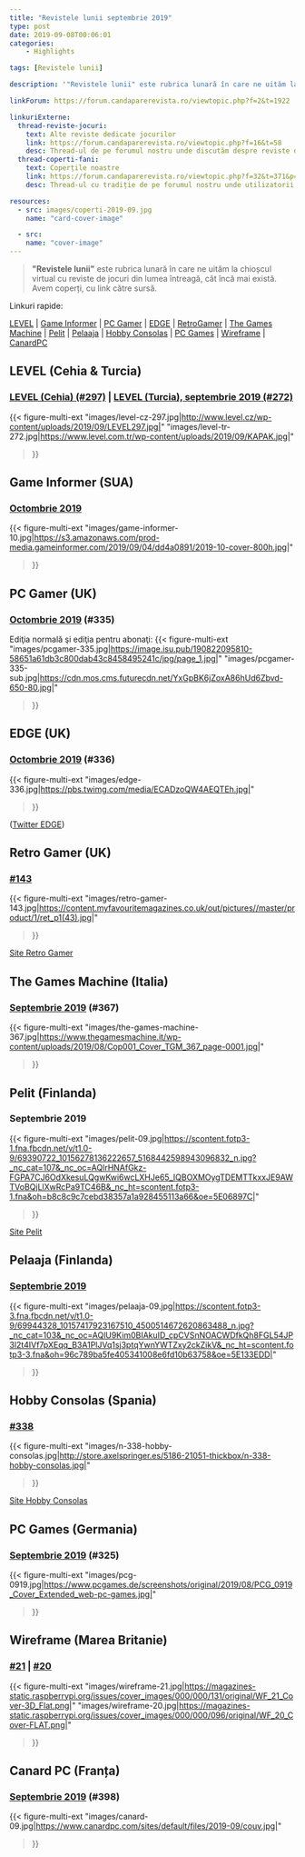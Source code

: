```yaml
---
title: "Revistele lunii septembrie 2019"
type: post
date: 2019-09-08T00:06:01
categories:
    - Highlights

tags: [Revistele lunii]

description: '"Revistele lunii" este rubrica lunară în care ne uităm la chioșcul virtual cu reviste de jocuri din lumea întreagă, cât încă mai există. Avem coperți, cu link către sursă.'

linkForum: https://forum.candaparerevista.ro/viewtopic.php?f=2&t=1922

linkuriExterne:
  thread-reviste-jocuri:
    text: Alte reviste dedicate jocurilor
    link: https://forum.candaparerevista.ro/viewtopic.php?f=16&t=58
    desc: Thread-ul de pe forumul nostru unde discutăm despre reviste de jocuri
  thread-coperti-fani:
    text: Coperțile noastre
    link: https://forum.candaparerevista.ro/viewtopic.php?f=32&t=371&p=7346
    desc: Thread-ul cu tradiție de pe forumul nostru unde utilizatorii își creează propriile coperți de reviste

resources:
  - src: images/coperti-2019-09.jpg
    name: "card-cover-image"

  - src:
    name: "cover-image"
---
```


> **"Revistele lunii"** este rubrica lunară în care ne uităm la chioșcul virtual cu reviste de jocuri din lumea întreagă, cât încă mai există. Avem coperți, cu link către sursă.

Linkuri rapide:

[LEVEL](#level-cehia-turcia) | [Game Informer](#game-informer-sua) | [PC Gamer](#pc-gamer-uk) | [EDGE](#edge-uk) | [RetroGamer](#retro-gamer-uk) | [The Games Machine](#the-games-machine-italia) | [Pelit](#pelit-finlanda) | [Pelaaja](#pelaaja-finlanda) | [Hobby Consolas](#hobby-consolas-spania) | [PC Games](#pc-games-germania) | [Wireframe](#wireframe-marea-britanie) | [CanardPC](#canard-pc-franța)

## LEVEL (Cehia & Turcia)

### [LEVEL (Cehia) (#297)](http://www.level.cz/starsi-cisla/level-297/) | [LEVEL (Turcia), septembrie 2019 (#272)](https://www.level.com.tr/haber/genel/level-eylul-272-sayisi-bayilerde.html)

{{< figure-multi-ext
	"images/level-cz-297.jpg|http://www.level.cz/wp-content/uploads/2019/09/LEVEL297.jpg|"
	"images/level-tr-272.jpg|https://www.level.com.tr/wp-content/uploads/2019/09/KAPAK.jpg|"
>}}

## Game Informer (SUA)
### [Octombrie 2019](https://www.gameinformer.com/cover-reveal/2019/09/04/october-cover-revealed-ghost-recon-breakpoint)
{{< figure-multi-ext
	"images/game-informer-10.jpg|https://s3.amazonaws.com/prod-media.gameinformer.com/2019/09/04/dd4a0891/2019-10-cover-800h.jpg|"
>}}

## PC Gamer (UK)
### [Octombrie 2019](https://www.pcgamer.com/uk/pc-gamer-uk-october-issue-humankind/) (#335)

Ediţia normală şi ediţia pentru abonaţi:
{{< figure-multi-ext
	"images/pcgamer-335.jpg|https://image.isu.pub/190822095810-58651a61db3c800dab43c8458495241c/jpg/page_1.jpg|"
	"images/pcgamer-335-sub.jpg|https://cdn.mos.cms.futurecdn.net/YxGpBK6jZoxA86hUd6Zbvd-650-80.jpg|"
>}}

## EDGE (UK)
### [Octombrie 2019](https://www.myfavouritemagazines.co.uk/gaming/edge-magazine-back-issues/edge-october-2019-issue-336/) (#336)
{{< figure-multi-ext
	"images/edge-336.jpg|https://pbs.twimg.com/media/ECADzoQW4AEQTEh.jpg|"
>}}

([Twitter EDGE](https://twitter.com/edgeonline))

## Retro Gamer (UK)
### [#143](https://www.myfavouritemagazines.co.uk/retro-gamer-print-back-issues/retro-gamer-issue-198/)
{{< figure-multi-ext
	"images/retro-gamer-143.jpg|https://content.myfavouritemagazines.co.uk/out/pictures//master/product/1/ret_p1(43).jpg|"
>}}

[Site Retro Gamer](https://www.retrogamer.net/)

## The Games Machine (Italia)
### [Septembrie 2019](https://www.thegamesmachine.it/edicola/139785/tgm-367-settembre-2019/) (#367)
{{< figure-multi-ext
	"images/the-games-machine-367.jpg|https://www.thegamesmachine.it/wp-content/uploads/2019/08/Cop001_Cover_TGM_367_page-0001.jpg|"
>}}

## Pelit (Finlanda)
### Septembrie 2019
{{< figure-multi-ext
	"images/pelit-09.jpg|https://scontent.fotp3-1.fna.fbcdn.net/v/t1.0-9/69390722_10156278136222657_5168442598943096832_n.jpg?_nc_cat=107&_nc_oc=AQlrHNAfGkz-FGPA7CJ6OdXkesuLQgwKwi6wcLXHJe65_IQBOXMOygTDEMTTkxxJE9AWTVoBQjLlXwRcPa9TC46B&_nc_ht=scontent.fotp3-1.fna&oh=b8c8c9c7cebd38357a1a928455113a66&oe=5E06897C|"
>}}

[Site Pelit](https://www.pelit.fi/)

## Pelaaja (Finlanda)
### [Septembrie 2019](https://pelaaja.fi/lehdet/syyskuun-pelaaja-kaupoissa)
{{< figure-multi-ext
	"images/pelaaja-09.jpg|https://scontent.fotp3-3.fna.fbcdn.net/v/t1.0-9/69944328_10157417923167510_4500514672620863488_n.jpg?_nc_cat=103&_nc_oc=AQlU9Kim0BIAkuID_cpCVSnNOACWDfkQh8FGL54JP3l2t4IVf7pXEqq_B3A1PlJVq1sj3ptqYwnYWTZxy2ckZikV&_nc_ht=scontent.fotp3-3.fna&oh=96c789ba5fe405341008e6fd10b63758&oe=5E133EDD|"
>}}

## Hobby Consolas (Spania)
### [#338](http://store.axelspringer.es/n-338-hobby-consolas.html)
{{< figure-multi-ext
	"images/n-338-hobby-consolas.jpg|http://store.axelspringer.es/5186-21051-thickbox/n-338-hobby-consolas.jpg|"
>}}

[Site Hobby Consolas](https://www.hobbyconsolas.com/)

## PC Games (Germania)
### [Septembrie 2019](https://www.pcgames.de/PC-Games-Brands-19921/News/08-19-Borderlands-3-1330142/) (#325)
{{< figure-multi-ext
	"images/pcg-0919.jpg|https://www.pcgames.de/screenshots/original/2019/08/PCG_0919_Cover_Extended_web-pc-games.jpg|"
>}}

## Wireframe (Marea Britanie)
### [#21](https://wireframe.raspberrypi.org/issues/21) | [#20](https://wireframe.raspberrypi.org/issues/20)
{{< figure-multi-ext
	"images/wireframe-21.jpg|https://magazines-static.raspberrypi.org/issues/cover_images/000/000/131/original/WF_21_Cover-3D_Flat.png|"
	"images/wireframe-20.jpg|https://magazines-static.raspberrypi.org/issues/cover_images/000/000/096/original/WF_20_Cover-FLAT.png|"
>}}

## Canard PC (Franța)
### [Septembrie 2019](https://www.canardpc.com/numero/398) (#398)
{{< figure-multi-ext
	"images/canard-09.jpg|https://www.canardpc.com/sites/default/files/2019-09/couv.jpg|"
>}}


